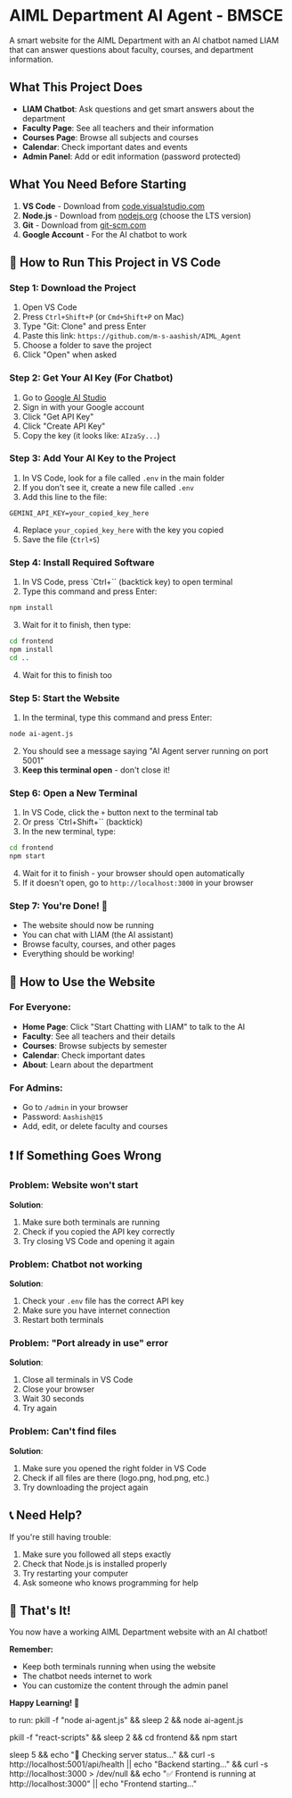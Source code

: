# AIML Department AI Agent - BMSCE

A smart website for the AIML Department with an AI chatbot named LIAM that can answer questions about faculty, courses, and department information.

## What This Project Does

- **LIAM Chatbot**: Ask questions and get smart answers about the department
- **Faculty Page**: See all teachers and their information
- **Courses Page**: Browse all subjects and courses
- **Calendar**: Check important dates and events
- **Admin Panel**: Add or edit information (password protected)

## What You Need Before Starting

1. **VS Code** - Download from [code.visualstudio.com](https://code.visualstudio.com/)
2. **Node.js** - Download from [nodejs.org](https://nodejs.org/) (choose the LTS version)
3. **Git** - Download from [git-scm.com](https://git-scm.com/)
4. **Google Account** - For the AI chatbot to work

## 🚀 How to Run This Project in VS Code

### Step 1: Download the Project
1. Open VS Code
2. Press `Ctrl+Shift+P` (or `Cmd+Shift+P` on Mac)
3. Type "Git: Clone" and press Enter
4. Paste this link: `https://github.com/m-s-aashish/AIML_Agent`
5. Choose a folder to save the project
6. Click "Open" when asked

### Step 2: Get Your AI Key (For Chatbot)
1. Go to [Google AI Studio](https://aistudio.google.com/)
2. Sign in with your Google account
3. Click "Get API Key"
4. Click "Create API Key"
5. Copy the key (it looks like: `AIzaSy...`)

### Step 3: Add Your AI Key to the Project
1. In VS Code, look for a file called `.env` in the main folder
2. If you don't see it, create a new file called `.env`
3. Add this line to the file:
```
GEMINI_API_KEY=your_copied_key_here
```
4. Replace `your_copied_key_here` with the key you copied
5. Save the file (`Ctrl+S`)

### Step 4: Install Required Software
1. In VS Code, press `Ctrl+`` (backtick key) to open terminal
2. Type this command and press Enter:
```bash
npm install
```
3. Wait for it to finish, then type:
```bash
cd frontend
npm install
cd ..
```
4. Wait for this to finish too

### Step 5: Start the Website
1. In the terminal, type this command and press Enter:
```bash
node ai-agent.js
```
2. You should see a message saying "AI Agent server running on port 5001"
3. **Keep this terminal open** - don't close it!

### Step 6: Open a New Terminal
1. In VS Code, click the `+` button next to the terminal tab
2. Or press `Ctrl+Shift+`` (backtick)
3. In the new terminal, type:
```bash
cd frontend
npm start
```
4. Wait for it to finish - your browser should open automatically
5. If it doesn't open, go to `http://localhost:3000` in your browser

### Step 7: You're Done! 🎉
- The website should now be running
- You can chat with LIAM (the AI assistant)
- Browse faculty, courses, and other pages
- Everything should be working!

## 🎯 How to Use the Website

### For Everyone:
- **Home Page**: Click "Start Chatting with LIAM" to talk to the AI
- **Faculty**: See all teachers and their details
- **Courses**: Browse subjects by semester
- **Calendar**: Check important dates
- **About**: Learn about the department

### For Admins:
- Go to `/admin` in your browser
- Password: `Aashish@15`
- Add, edit, or delete faculty and courses

## ❗ If Something Goes Wrong

### Problem: Website won't start
**Solution**: 
1. Make sure both terminals are running
2. Check if you copied the API key correctly
3. Try closing VS Code and opening it again

### Problem: Chatbot not working
**Solution**:
1. Check your `.env` file has the correct API key
2. Make sure you have internet connection
3. Restart both terminals

### Problem: "Port already in use" error
**Solution**:
1. Close all terminals in VS Code
2. Close your browser
3. Wait 30 seconds
4. Try again

### Problem: Can't find files
**Solution**:
1. Make sure you opened the right folder in VS Code
2. Check if all files are there (logo.png, hod.png, etc.)
3. Try downloading the project again

## 📞 Need Help?

If you're still having trouble:
1. Make sure you followed all steps exactly
2. Check that Node.js is installed properly
3. Try restarting your computer
4. Ask someone who knows programming for help

## 🎉 That's It!

You now have a working AIML Department website with an AI chatbot! 

**Remember:**
- Keep both terminals running when using the website
- The chatbot needs internet to work
- You can customize the content through the admin panel

**Happy Learning! 🚀**

to run:
pkill -f "node ai-agent.js" && sleep 2 && node ai-agent.js

pkill -f "react-scripts" && sleep 2 && cd frontend && npm start

sleep 5 && echo "🚀 Checking server status..." && curl -s http://localhost:5001/api/health || echo "Backend starting..." && curl -s http://localhost:3000 > /dev/null && echo "✅ Frontend is running at http://localhost:3000" || echo "Frontend starting..."